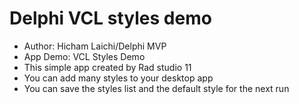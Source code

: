 # Delphi VCL styles demo
<!--Delphi VCL styles demo created by Rad Studio 11!-->
- Author: Hicham Laichi/Delphi MVP
- App Demo: VCL Styles Demo
- This simple app created by Rad studio 11
- You can add many styles to your desktop app
- You can save the styles list and the default style for the next run
